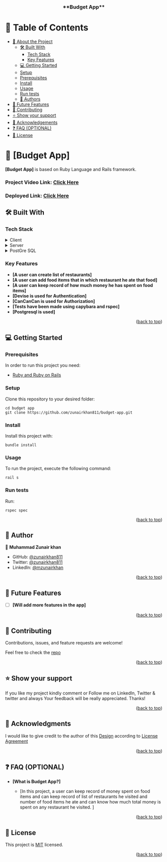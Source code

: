 <div align= 'center'>
<a name="readme-top"></a>

  <h3><b>**Budget App**</b></h3>

</div>

# 📗 Table of Contents

- [📖 About the Project](#about-project)
  - [🛠 Built With](#built-with)
    - [Tech Stack](#tech-stack)
    - [Key Features](#key-features)
  - [💻 Getting Started](#getting-started)
  - [Setup](#setup)
  - [Prerequisites](#prerequisites)
  - [Install](#install)
  - [Usage](#usage)
  - [Run tests](#run-tests)
  - [👥 Authors](#authors)
- [🔭 Future Features](#future-features)
- [🤝 Contributing](#contributing)
- [⭐️ Show your support](#support)
- [🙏 Acknowledgements](#acknowledgements)
- [❓ FAQ (OPTIONAL)](#faq)
- [📝 License](#license)

# 📖 [Budget App] <a name="budget-a[[]]"></a>


**[Budget App]** is based on Ruby Language and Rails framework.

### Project Video Link: <a href="https://www.loom.com/share/80df6205ab344ab9981ed2f0c38d16d7?sid=9c357b74-fc78-4b98-9daf-8d0954203fc2" name="project-video">Click Here</a>

### Deployed Link: <a href="https://budget-app-1wmp.onrender.com/" name="live-link">Click Here</a>

## 🛠 Built With <a name="built-with"></a>

### Tech Stack <a name="tech-stack"></a>

<details>
  <summary>Client</summary>
  <ul>
    <li><a href=#>Ruby on Rails</a></li>
  </ul>
</details>

<details>
  <summary>Server</summary>
  <ul>
    <li><a href=#>Localhost</a></li>
  </ul>
</details>

<details>
<summary>PostGre SQL</summary>
  <ul>
    <li><a href=#>N/A</a></li>
  </ul>
</details>

### Key Features <a name="key-features"></a>

- **[A user can create list of restaurants]**
- **[A user can add food items that in which restaurant he ate that food]**
- **[A user can keep record of how much money he has spent on food items]**
- **[Devise is used for Authentication]**
- **[CanCanCan is used for Authorization]**
- **[Tests have been made using capybara and rspec]**
- **[Postgresql is used]**

<p align="right">(<a href="#readme-top">back to top</a>)</p>

## 💻 Getting Started <a name="getting-started"></a>

### Prerequisites

In order to run this project you need:
<ul>
    <li><a href="https://www.ruby-lang.org/en/">Ruby and Ruby on Rails</a></li>
  </ul>
  
### Setup

Clone this repository to your desired folder:

    cd budget app
    git clone https://github.com/zunairkhan811/budget-app.git


### Install

Install this project with:

    bundle install

### Usage

To run the project, execute the following command:

    rail s

### Run tests

<!-- To run tests, run the following command: Install through : gem install rspec -->

Run: 

    rspec spec


<p align="right">(<a href="#readme-top">back to top</a>)</p>

## 👥 Author <a name="author"></a>


👤 **Muhammad Zunair khan**

- GitHub: [@zunairkhan811](https://github.com/zunairkhan811)
- Twitter: [@zunairkhan811](https://twitter.com/zunairkhan811)
- LinkedIn: [@mzunairkhan](https://www.linkedin.com/in/mzunairkhan)

<p align="right">(<a href="#readme-top">back to top</a>)</p>

<!-- FUTURE FEATURES -->

## 🔭 Future Features <a name="future-features"></a>


- [ ] **[Will add more features in the app]**


<p align="right">(<a href="#readme-top">back to top</a>)</p>

## 🤝 Contributing <a name="contributing"></a>

Contributions, issues, and feature requests are welcome!

Feel free to check the [repo](https://github.com/zunairkhan811/budget-app/issues) 

<p align="right">(<a href="#readme-top">back to top</a>)</p>

## ⭐️ Show your support <a name="support"></a>

If you like my project kindly comment or Follow me on LinkedIn, Twitter & twitter and always Your feedback will be really appreciated.
Thanks!

<p align="right">(<a href="#readme-top">back to top</a>)</p>

## 🙏 Acknowledgments <a name="acknowledgements"></a>

I would like to give credit to the author of this [Design](https://www.behance.net/gallery/19759151/Snapscan-iOs-design-and-branding?tracking_source=) according to [License Agreement](https://creativecommons.org/licenses/by-nc/4.0/)

<p align="right">(<a href="#readme-top">back to top</a>)</p>

## ❓ FAQ (OPTIONAL) <a name="faq"></a>

- **[What is Budget App?]**

  - [In this project, a user can keep record of money spent on food items and can keep record of list of restaurants he visited and number of food items he ate and can know how much total money is spent on any restaurant he visited. ]

<p align="right">(<a href="#readme-top">back to top</a>)</p>

## 📝 License <a name="license"></a>

This project is [MIT](./LICENSE) licensed.

<p align="right">(<a href="#readme-top">back to top</a>)</p>
